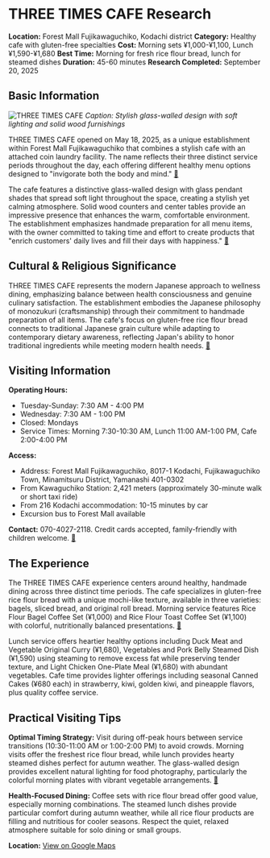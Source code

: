 # THREE TIMES CAFE Research

**Location:** Forest Mall Fujikawaguchiko, Kodachi district
**Category:** Healthy cafe with gluten-free specialties
**Cost:** Morning sets ¥1,000-¥1,100, Lunch ¥1,590-¥1,680
**Best Time:** Morning for fresh rice flour bread, lunch for steamed dishes
**Duration:** 45-60 minutes
**Research Completed:** September 20, 2025

## Basic Information

![THREE TIMES CAFE](https://upload.wikimedia.org/wikipedia/commons/e/e0/Ueshima_Coffee.JPG)
*Caption: Stylish glass-walled design with soft lighting and solid wood furnishings*

THREE TIMES CAFE opened on May 18, 2025, as a unique establishment within Forest Mall Fujikawaguchiko that combines a stylish cafe with an attached coin laundry facility. The name reflects their three distinct service periods throughout the day, each offering different healthy menu options designed to "invigorate both the body and mind." [🔗](https://porta-y.jp/en/180823)

The cafe features a distinctive glass-walled design with glass pendant shades that spread soft light throughout the space, creating a stylish yet calming atmosphere. Solid wood counters and center tables provide an impressive presence that enhances the warm, comfortable environment. The establishment emphasizes handmade preparation for all menu items, with the owner committed to taking time and effort to create products that "enrich customers' daily lives and fill their days with happiness." [🔗](https://www.porta-y.jp/gourmet/180768)

## Cultural & Religious Significance

THREE TIMES CAFE represents the modern Japanese approach to wellness dining, emphasizing balance between health consciousness and genuine culinary satisfaction. The establishment embodies the Japanese philosophy of monozukuri (craftsmanship) through their commitment to handmade preparation of all items. The cafe's focus on gluten-free rice flour bread connects to traditional Japanese grain culture while adapting to contemporary dietary awareness, reflecting Japan's ability to honor traditional ingredients while meeting modern health needs. [🔗](https://porta-y.jp/en/180823)

## Visiting Information

**Operating Hours:**
- Tuesday-Sunday: 7:30 AM - 4:00 PM
- Wednesday: 7:30 AM - 1:00 PM
- Closed: Mondays
- Service Times: Morning 7:30-10:30 AM, Lunch 11:00 AM-1:00 PM, Cafe 2:00-4:00 PM

**Access:**
- Address: Forest Mall Fujikawaguchiko, 8017-1 Kodachi, Fujikawaguchiko Town, Minamitsuru District, Yamanashi 401-0302
- From Kawaguchiko Station: 2,421 meters (approximately 30-minute walk or short taxi ride)
- From 216 Kodachi accommodation: 10-15 minutes by car
- Excursion bus to Forest Mall available

**Contact:** 070-4027-2118. Credit cards accepted, family-friendly with children welcome. [🔗](https://tabelog.com/en/yamanashi/A1903/A190303/19014187/)

## The Experience

The THREE TIMES CAFE experience centers around healthy, handmade dining across three distinct time periods. The cafe specializes in gluten-free rice flour bread with a unique mochi-like texture, available in three varieties: bagels, sliced bread, and original roll bread. Morning service features Rice Flour Bagel Coffee Set (¥1,000) and Rice Flour Toast Coffee Set (¥1,100) with colorful, nutritionally balanced presentations. [🔗](https://www.porta-y.jp/gourmet/180768)

Lunch service offers heartier healthy options including Duck Meat and Vegetable Original Curry (¥1,680), Vegetables and Pork Belly Steamed Dish (¥1,590) using steaming to remove excess fat while preserving tender texture, and Light Chicken One-Plate Meal (¥1,680) with abundant vegetables. Cafe time provides lighter offerings including seasonal Canned Cakes (¥680 each) in strawberry, kiwi, golden kiwi, and pineapple flavors, plus quality coffee service.

## Practical Visiting Tips

**Optimal Timing Strategy:** Visit during off-peak hours between service transitions (10:30-11:00 AM or 1:00-2:00 PM) to avoid crowds. Morning visits offer the freshest rice flour bread, while lunch provides hearty steamed dishes perfect for autumn weather. The glass-walled design provides excellent natural lighting for food photography, particularly the colorful morning plates with vibrant vegetable arrangements. [🔗](https://japantravel.navitime.com/en/area/jp/spot/02301-4300282/)

**Health-Focused Dining:** Coffee sets with rice flour bread offer good value, especially morning combinations. The steamed lunch dishes provide particular comfort during autumn weather, while all rice flour products are filling and nutritious for cooler seasons. Respect the quiet, relaxed atmosphere suitable for solo dining or small groups.

**Location:** [View on Google Maps](https://maps.google.com/maps?q=35.4833,138.6833)
